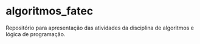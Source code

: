 # algoritmos_fatec
Repositório para apresentação das atividades da disciplina de algoritmos e lógica de programação.
